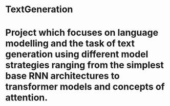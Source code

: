 # TextGeneration

# Project which focuses on language modelling and the task of text generation using different model strategies ranging from the simplest base RNN architectures to transformer models and concepts of attention.